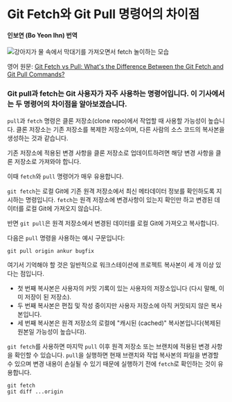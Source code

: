# Git Fetch와 Git Pull 명령어의 차이점
#### 인보연 (Bo Yeon Ihn) 번역

![강아지가 물 속에서 막대기를 가져오면서 fetch 놀이하는 모습](https://cdn-media-2.freecodecamp.org/w1280/5f9c9e70740569d1a4ca3d14.jpg)

영어 원문: [Git Fetch vs Pull: What's the Difference Between the Git Fetch and Git Pull Commands?](https://www.freecodecamp.org/news/git-fetch-vs-pull/)

### Git pull과 fetch는 Git 사용자가 자주 사용하는 명령어입니다. 이 기사에서는 두 명령어의 차이점을 알아보겠습니다.

`pull`과 `fetch` 명령은 클론 저장소(clone repo)에서 작업할 때 사용할 가능성이 높습니다. 클론 저장소는 기존 저장소를 복제한 저장소이며, 다른 사람의 소스 코드의 복사본을 생성하는 것과 같습니다.  

기존 저장소에 적용된 변경 사항을 클론 저장소로 업데이트하려면 해당 변경 사항을 클론 저장소로 가져와야 합니다.  

이때 `fetch`와 `pull` 명령어가 매우 유용합니다.  

`git fetch`는 로컬 Git에 기존 원격 저장소에서 최신 메타데이터 정보를 확인하도록 지시하는 명령입니다. `fetch`는 원격 저장소에 변경사항이 있는지 확인만 하고 변경된 데이터를 로컬 Git에 가져오지 않습니다. 

반면 `git pull`은 원격 저장소에서 변경된 데이터를 로컬 Git에 가져오고 복사합니다.  

다음은 `pull` 명령을 사용하는 예시 구문입니다: 

```
git pull origin ankur bugfix
```

여기서 기억해야 할 것은 일반적으로 워크스테이션에 프로젝트 복사본이 세 개 이상 있다는 점입니다.

- 첫 번째 복사본은 사용자의 커밋 기록이 있는 사용자의 저장소입니다 (다시 말해, 이미 저장이 된 저장소). 
- 두 번째 복사본은 편집 및 작성 중이지만 사용자 저장소에 아직 커밋되지 않은 복사본입니다. 
- 세 번째 복사본은 원격 저장소의 로컬에 "캐시된 (cached)" 복사본입니다(복제된 원본일 가능성이 높습니다). 

`git fetch`를 사용하면 마지막 `pull` 이후 원격 저장소 또는 브랜치에 적용된 변경 사항을 확인할 수 있습니다. `pull`을 실행하면 현재 브랜치와 작업 복사본의 파일을 변경할 수 있으며 변경 내용이 손실될 수 있기 때문에 실행하기 전에 `fetch`로 확인하는 것이 유용합니다. 

```
git fetch    
git diff ...origin
```